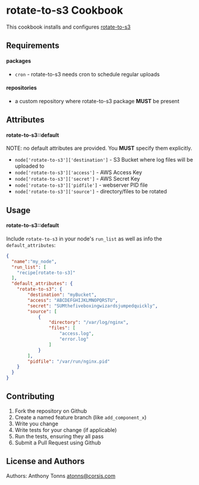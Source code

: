 rotate-to-s3 Cookbook
=====================
This cookbook installs and configures [rotate-to-s3](https://github.com/dialt0ne/rotate-to-s3)

Requirements
------------
#### packages
- `cron` - rotate-to-s3 needs cron to schedule regular uploads

#### repositories
- a custom repository where rotate-to-s3 package **MUST** be present

Attributes
----------
#### rotate-to-s3::default

NOTE: no default attributes are provided. You **MUST** specify them explicitly.

* `node['rotate-to-s3']['destination']` - S3 Bucket where log files will be uploaded to
* `node['rotate-to-s3']['access']` - AWS Access Key
* `node['rotate-to-s3']['secret']` - AWS Secret Key
* `node['rotate-to-s3']['pidfile']` - webserver PID file
* `node['rotate-to-s3']['source']` - directory/files to be rotated

Usage
-----
#### rotate-to-s3::default

Include `rotate-to-s3` in your node's `run_list`
  as well as info the `default_attributes`:

```json
{
  "name":"my_node",
  "run_list": [
    "recipe[rotate-to-s3]"
  ],
  "default_attributes": {
    "rotate-to-s3": {
        "destination": "myBucket",
        "access": "ABCDEFGHIJKLMNOPQRSTU",
        "secret": "SUMthefiveboxingwizardsjumpedquickly",
        "source": [
            {
                "directory": "/var/log/nginx",
                "files": [
                    "access.log",
                    "error.log"
                ]
            }
        ],
        "pidfile": "/var/run/nginx.pid"
    }
  }
}
```

Contributing
------------
1. Fork the repository on Github
2. Create a named feature branch (like `add_component_x`)
3. Write you change
4. Write tests for your change (if applicable)
5. Run the tests, ensuring they all pass
6. Submit a Pull Request using Github

License and Authors
-------------------
Authors: Anthony Tonns <atonns@corsis.com>

